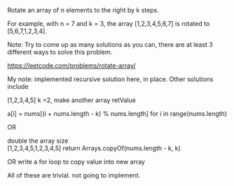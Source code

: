 Rotate an array of n elements to the right by k steps.

For example, with n = 7 and k = 3, the array [1,2,3,4,5,6,7] is rotated to [5,6,7,1,2,3,4].

Note:
Try to come up as many solutions as you can, there are at least 3 different ways to solve this problem.

https://leetcode.com/problems/rotate-array/

My note: implemented recursive solution here, in place. Other solutions include

[1,2,3,4,5] k =2, make another array retValue <br>

a[i] = nums[(i + nums.length - k) % nums.length] for i in range(nums.length) <br>

OR <br>

double the array size <br>
[1,2,3,4,5,1,2,3,4,5] return Arrays.copyOf(nums.length - k, k) <br>

OR write a for loop to copy value into new array <br>

All of these are trivial. not going to implement.
